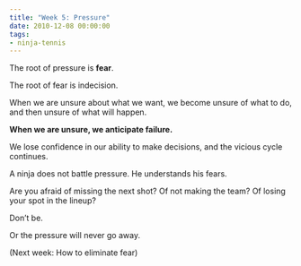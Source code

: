 ```yaml
---
title: "Week 5: Pressure"
date: 2010-12-08 00:00:00
tags:
- ninja-tennis
---
```


The root of pressure is **fear**.

The root of fear is indecision.

When we are unsure about what we want, we become unsure of what to do, and then unsure of what will happen.

**When we are unsure, we anticipate failure.**

We lose confidence in our ability to make decisions, and the vicious cycle continues.

A ninja does not battle pressure. He understands his fears.

Are you afraid of missing the next shot? Of not making the team? Of losing your spot in the lineup?

Don’t be.

Or the pressure will never go away.

(Next week: How to eliminate fear)
